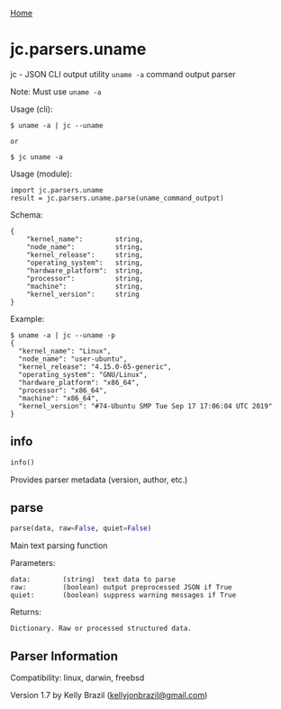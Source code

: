 [Home](https://kellyjonbrazil.github.io/jc/)

# jc.parsers.uname
jc - JSON CLI output utility `uname -a` command output parser

Note: Must use `uname -a`

Usage (cli):

    $ uname -a | jc --uname

    or

    $ jc uname -a

Usage (module):

    import jc.parsers.uname
    result = jc.parsers.uname.parse(uname_command_output)

Schema:

    {
        "kernel_name":        string,
        "node_name":          string,
        "kernel_release":     string,
        "operating_system":   string,
        "hardware_platform":  string,
        "processor":          string,
        "machine":            string,
        "kernel_version":     string
    }

Example:

    $ uname -a | jc --uname -p
    {
      "kernel_name": "Linux",
      "node_name": "user-ubuntu",
      "kernel_release": "4.15.0-65-generic",
      "operating_system": "GNU/Linux",
      "hardware_platform": "x86_64",
      "processor": "x86_64",
      "machine": "x86_64",
      "kernel_version": "#74-Ubuntu SMP Tue Sep 17 17:06:04 UTC 2019"
    }


## info
```python
info()
```
Provides parser metadata (version, author, etc.)

## parse
```python
parse(data, raw=False, quiet=False)
```

Main text parsing function

Parameters:

    data:        (string)  text data to parse
    raw:         (boolean) output preprocessed JSON if True
    quiet:       (boolean) suppress warning messages if True

Returns:

    Dictionary. Raw or processed structured data.

## Parser Information
Compatibility:  linux, darwin, freebsd

Version 1.7 by Kelly Brazil (kellyjonbrazil@gmail.com)
